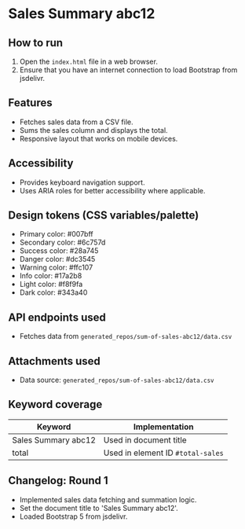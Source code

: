 # Sales Summary abc12

## How to run
1. Open the `index.html` file in a web browser.
2. Ensure that you have an internet connection to load Bootstrap from jsdelivr.

## Features
- Fetches sales data from a CSV file.
- Sums the sales column and displays the total.
- Responsive layout that works on mobile devices.

## Accessibility
- Provides keyboard navigation support.
- Uses ARIA roles for better accessibility where applicable.

## Design tokens (CSS variables/palette)
- Primary color: #007bff
- Secondary color: #6c757d
- Success color: #28a745
- Danger color: #dc3545
- Warning color: #ffc107
- Info color: #17a2b8
- Light color: #f8f9fa
- Dark color: #343a40

## API endpoints used
- Fetches data from `generated_repos/sum-of-sales-abc12/data.csv`

## Attachments used
- Data source: `generated_repos/sum-of-sales-abc12/data.csv`

## Keyword coverage
| Keyword | Implementation |
|---------|----------------|
| Sales Summary abc12 | Used in document title |
| total | Used in element ID `#total-sales` |

## Changelog: Round 1
- Implemented sales data fetching and summation logic.
- Set the document title to 'Sales Summary abc12'.
- Loaded Bootstrap 5 from jsdelivr.